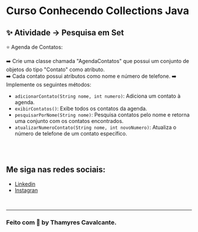 # Curso Conhecendo Collections Java


## ✨ Atividade -> Pesquisa em Set

⭐ Agenda de Contatos: 

➡️ Crie uma classe chamada "AgendaContatos" que possui um conjunto de objetos do tipo "Contato" como atributo. <br>
➡️ Cada contato possui atributos como nome e número de telefone.
➡️ Implemente os seguintes métodos:

* `adicionarContato(String nome, int numero)`: Adiciona um contato à agenda.
* `exibirContatos()`: Exibe todos os contatos da agenda.
* `pesquisarPorNome(String nome)`: Pesquisa contatos pelo nome e retorna uma conjunto com os contatos encontrados.
* `atualizarNumeroContato(String nome, int novoNumero)`: Atualiza o número de telefone de um contato específico.


<br><br>

## Me siga nas redes sociais:
- [Linkedin](https://www.linkedin.com/in/thamyrescavalcante/)
- [Instagran](https://www.instagram.com/thamyres__cavalcante/)

<br>

---

### Feito com 💜 by Thamyres Cavalcante.